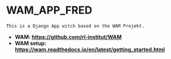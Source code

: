 # WAM_APP_FRED
```
This is a Django App witch based on the WAM Projekt.
```
* **WAM: https://github.com/rl-institut/WAM**
* **WAM setup: https://wam.readthedocs.io/en/latest/getting_started.html**
